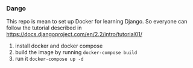 ### Dango

This repo is mean to set up Docker for learning Django. So everyone can follow the tutorial
described in https://docs.djangoproject.com/en/2.2/intro/tutorial01/

1. install docker and docker compose
2. build the image by running `docker-compose build`
3. run it `docker-compose up -d`

